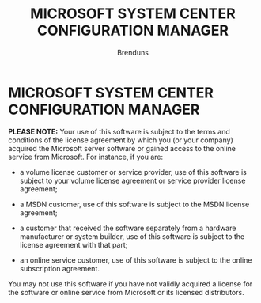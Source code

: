 ﻿---
title: "MICROSOFT SYSTEM CENTER CONFIGURATION MANAGER"
ms.custom: na
ms.date: 08/23/2016
ms.reviewer: na
ms.suite: na
ms.tgt_pltfrm: na
ms.topic: article
ms.assetid: ab0c8731-2dac-483c-bdb6-32f172f60a92
caps.latest.revision: 4
author: Brenduns
robots: noindex,nofollow

---
# MICROSOFT SYSTEM CENTER CONFIGURATION MANAGER
**PLEASE NOTE:** Your use of this software is subject to the terms and conditions of the license agreement by which you (or your company) acquired the Microsoft server software or gained access to the online service from Microsoft. For instance, if you are:  

-   a volume license customer or service provider, use of this software is subject to your volume license agreement or service provider license agreement;  

-   a MSDN customer, use of this software is subject to the MSDN license agreement;  

-   a customer that received the software separately from a hardware manufacturer or system builder, use of this software is subject to the license agreement with that part;  

-   an online service customer, use of this software is subject to the online subscription agreement.  

You may not use this software if you have not validly acquired a license for the software or online service from Microsoft or its licensed distributors.

